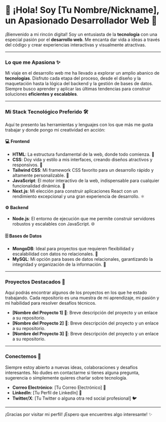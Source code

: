 # 👋 ¡Hola! Soy [Tu Nombre/Nickname], un Apasionado Desarrollador Web 🚀

¡Bienvenido a mi rincón digital! Soy un entusiasta de la **tecnología** con una especial pasión por el **desarrollo web**. Me encanta dar vida a ideas a través del código y crear experiencias interactivas y visualmente atractivas.

---

### Lo que me Apasiona ✨

Mi viaje en el desarrollo web me ha llevado a explorar un amplio abanico de **tecnologías**. Disfruto cada etapa del proceso, desde el diseño y la maquetación hasta la lógica del backend y la gestión de bases de datos. Siempre busco aprender y aplicar las últimas tendencias para construir soluciones **eficientes y escalables**.

---

### Mi Stack Tecnológico Preferido 🛠️

Aquí te presento las herramientas y lenguajes con los que más me gusta trabajar y donde pongo mi creatividad en acción:

#### 💻 **Frontend**

* **HTML**: La estructura fundamental de la web, donde todo comienza. 📄
* **CSS**: Doy vida y estilo a mis interfaces, creando diseños atractivos y responsivos. 🎨
* **Tailwind CSS**: Mi framework CSS favorito para un desarrollo rápido y altamente personalizable. 💨
* **JavaScript**: El motor interactivo de la web, indispensable para cualquier funcionalidad dinámica. 🚀
* **Next.js**: Mi elección para construir aplicaciones React con un rendimiento excepcional y una gran experiencia de desarrollo. ⚛️

#### ⚙️ **Backend**

* **Node.js**: El entorno de ejecución que me permite construir servidores robustos y escalables con JavaScript. 🌐

#### 🗄️ **Bases de Datos**

* **MongoDB**: Ideal para proyectos que requieren flexibilidad y escalabilidad con datos no relacionales. 🍃
* **MySQL**: Mi opción para bases de datos relacionales, garantizando la integridad y organización de la información. 🐬

---

### Proyectos Destacados 🌟

Aquí podrás encontrar algunos de los proyectos en los que he estado trabajando. Cada repositorio es una muestra de mi aprendizaje, mi pasión y mi habilidad para resolver desafíos técnicos.

* **[Nombre del Proyecto 1]** 🔗: Breve descripción del proyecto y un enlace a su repositorio.
* **[Nombre del Proyecto 2]** 🔗: Breve descripción del proyecto y un enlace a su repositorio.
* **[Nombre del Proyecto 3]** 🔗: Breve descripción del proyecto y un enlace a su repositorio.

---

### Conectemos 🤝

Siempre estoy abierto a nuevas ideas, colaboraciones y desafíos interesantes. No dudes en contactarme si tienes alguna pregunta, sugerencia o simplemente quieres charlar sobre tecnología.

* **Correo Electrónico**: [Tu Correo Electrónico] 📧
* **LinkedIn**: [Tu Perfil de LinkedIn] 💼
* **Twitter/X**: [Tu Twitter o alguna otra red social profesional] 🐦

---

¡Gracias por visitar mi perfil! ¡Espero que encuentres algo interesante! ✨

